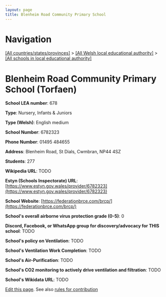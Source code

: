 ```yaml
---
layout: page
title: Blenheim Road Community Primary School
---
```

# Navigation

[[All countries/states/provinces]](../../..) > [[All Welsh local educational authority]](../..) > [[All schools in local educational authority]](..)

# Blenheim Road Community Primary School (Torfaen)

**School LEA number**: 678

**Type**: Nursery, Infants & Juniors

**Type (Welsh)**: English medium

**School Number**: 6782323

**Phone Number**: 01495 484655

**Address**: Blenheim Road, St Dials, Cwmbran, NP44 4SZ

**Students**: 277

**Wikipedia URL**: TODO

**Estyn (Schools Inspectorate) URL**: [https://www.estyn.gov.wales/provider/6782323](https://www.estyn.gov.wales/provider/6782323)

**School Website**: [https://federationbrce.com/brcp/](https://federationbrce.com/brcp/)

**School's overall airborne virus protection grade (0-5)**: 0

**Discord, Facebook, or WhatsApp group for discovery/advocacy for THIS school**: TODO

**School's policy on Ventilation**: TODO

**School's Ventilation Work Completion**: TODO

**School's Air-Purification**: TODO

**School's CO2 monitoring to actively drive ventilation and filtration**: TODO

**School's Wikidata URL**: TODO




[Edit this page](https://github.com/ventilate-schools/Wales/edit/prif/./Torfaen/Blenheim_Road_Community_Primary_School.md). See also [rules for contribution](../../../contribution-rules/)